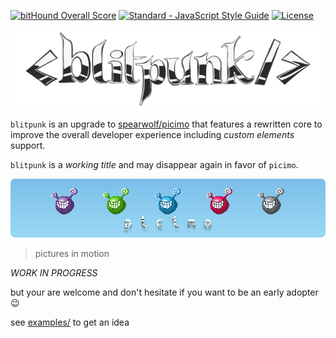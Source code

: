 [![bitHound Overall Score](https://www.bithound.io/github/spearwolf/picimo/badges/score.svg)](https://www.bithound.io/github/spearwolf/picimo) [![Standard - JavaScript Style Guide](https://img.shields.io/badge/code%20style-standard-brightgreen.svg)](http://standardjs.com/) [![License](https://img.shields.io/badge/License-Apache%202.0-blue.svg)](https://opensource.org/licenses/Apache-2.0)

![picimo](assets/blitpunk-logo-1024x256.png)

`blitpunk` is an upgrade to [spearwolf/picimo](https://github.com/spearwolf/picimo) that features a rewritten core to improve the overall developer experience including *custom elements* support.

`blitpunk` is a _working title_ and may disappear again in favor of `picimo`.


![picimo](assets/picimo-nobingers.png)

> pictures in motion

*WORK IN PROGRESS*

but your are welcome and don't hesitate if you want to be an early adopter :wink:

see [examples/](examples/) to get an idea
